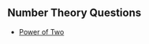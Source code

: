 ## Number Theory Questions
  
- <a href = "https://leetcode.com/problems/power-of-two/description/">Power of Two</a>